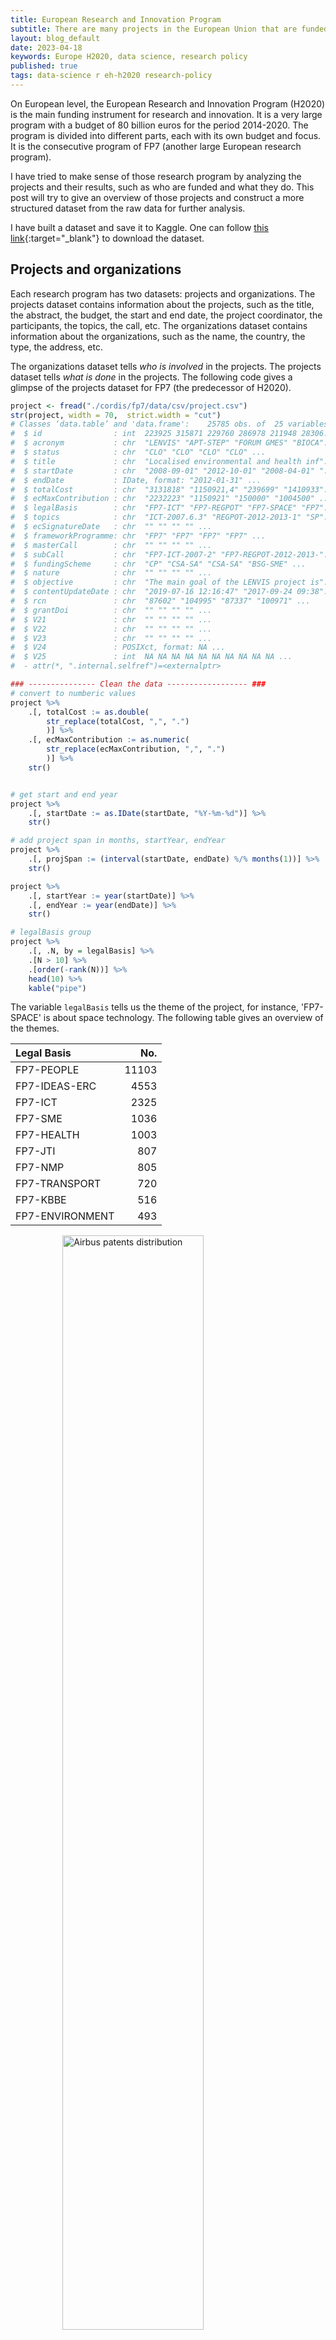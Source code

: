 ```yaml
---
title: European Research and Innovation Program
subtitle: There are many projects in the European Union that are funded by the European Research and Innovation Programme. To make sense of those projects and their results, we have to do lots of data processing and analysis. 
layout: blog_default
date: 2023-04-18
keywords: Europe H2020, data science, research policy
published: true
tags: data-science r eh-h2020 research-policy
---
```


On European level, the European Research and Innovation Program (H2020) is the main funding instrument for research and innovation. It is a very large program with a budget of 80 billion euros for the period 2014-2020. The program is divided into different parts, each with its own budget and focus. It is the consecutive program of FP7 (another large European research program). 

I have tried to make sense of those research program by analyzing the projects and their results, such as who are funded and what they do. This post will try to give an overview of those projects and construct a more structured dataset from the raw data for further analysis.


I have built a dataset and save it to Kaggle. One can follow [this link](https://www.kaggle.com/datasets/oceanumeric/cordis){:target="_blank"} to download the dataset. 


## Projects and organizations 

Each research program has two datasets: projects and organizations. The projects dataset contains information about the projects, such as the title, the abstract, the budget, the start and end date, the project coordinator, the participants, the topics, the call, etc. The organizations dataset contains information about the organizations, such as the name, the country, the type, the address, etc.

The organizations dataset tells _who is involved_ in the projects. The projects dataset tells _what is done_ in the projects. The following code gives a glimpse of the projects dataset for FP7 (the predecessor of H2020).

```R
project <- fread("./cordis/fp7/data/csv/project.csv")
str(project, width = 70,  strict.width = "cut")
# Classes ‘data.table’ and 'data.frame':	25785 obs. of  25 variables:
#  $ id                : int  223925 315871 229760 286978 211948 28306..
#  $ acronym           : chr  "LENVIS" "APT-STEP" "FORUM GMES" "BIOCA"..
#  $ status            : chr  "CLO" "CLO" "CLO" "CLO" ...
#  $ title             : chr  "Localised environmental and health inf"..
#  $ startDate         : chr  "2008-09-01" "2012-10-01" "2008-04-01" "..
#  $ endDate           : IDate, format: "2012-01-31" ...
#  $ totalCost         : chr  "3131818" "1150921,4" "239699" "1410933"..
#  $ ecMaxContribution : chr  "2232223" "1150921" "150000" "1004500" ...
#  $ legalBasis        : chr  "FP7-ICT" "FP7-REGPOT" "FP7-SPACE" "FP7"..
#  $ topics            : chr  "ICT-2007.6.3" "REGPOT-2012-2013-1" "SP"..
#  $ ecSignatureDate   : chr  "" "" "" "" ...
#  $ frameworkProgramme: chr  "FP7" "FP7" "FP7" "FP7" ...
#  $ masterCall        : chr  "" "" "" "" ...
#  $ subCall           : chr  "FP7-ICT-2007-2" "FP7-REGPOT-2012-2013-"..
#  $ fundingScheme     : chr  "CP" "CSA-SA" "CSA-SA" "BSG-SME" ...
#  $ nature            : chr  "" "" "" "" ...
#  $ objective         : chr  "The main goal of the LENVIS project is"..
#  $ contentUpdateDate : chr  "2019-07-16 12:16:47" "2017-09-24 09:38"..
#  $ rcn               : chr  "87602" "104995" "87337" "100971" ...
#  $ grantDoi          : chr  "" "" "" "" ...
#  $ V21               : chr  "" "" "" "" ...
#  $ V22               : chr  "" "" "" "" ...
#  $ V23               : chr  "" "" "" "" ...
#  $ V24               : POSIXct, format: NA ...
#  $ V25               : int  NA NA NA NA NA NA NA NA NA NA ...
#  - attr(*, ".internal.selfref")=<externalptr> 

### --------------- Clean the data ------------------ ###
# convert to numberic values 
project %>%
    .[, totalCost := as.double(
        str_replace(totalCost, ",", ".")
        )] %>%
    .[, ecMaxContribution := as.numeric(
        str_replace(ecMaxContribution, ",", ".")
        )] %>%
    str()


# get start and end year
project %>%
    .[, startDate := as.IDate(startDate, "%Y-%m-%d")] %>%
    str()

# add project span in months, startYear, endYear
project %>%
    .[, projSpan := (interval(startDate, endDate) %/% months(1))] %>%
    str()

project %>%
    .[, startYear := year(startDate)] %>%
    .[, endYear := year(endDate)] %>%
    str()

# legalBasis group
project %>%
    .[, .N, by = legalBasis] %>%
    .[N > 10] %>%
    .[order(-rank(N))] %>%
    head(10) %>%
    kable("pipe")
```

The variable `legalBasis` tells us the theme of the project, for instance, 'FP7-SPACE' is about space technology. The following table gives an overview of the themes.

<div class="table-figure-wrapper" markdown="block">

|Legal Basis      | No.|
|:---------------|-----:|
|FP7-PEOPLE      | 11103|
|FP7-IDEAS-ERC   |  4553|
|FP7-ICT         |  2325|
|FP7-SME         |  1036|
|FP7-HEALTH      |  1003|
|FP7-JTI         |   807|
|FP7-NMP         |   805|
|FP7-TRANSPORT   |   720|
|FP7-KBBE        |   516|
|FP7-ENVIRONMENT |   493|

<div class='sub-figure'>
    <img src="/images/blog/fp7-contributions.png"
         alt="Airbus patents distribution" class="zoom-img"
         style="width: 67%; display: block; margin: 0 auto;"/>
</div>

<div class='caption'>
        <span class='caption-label'>Figure 1.</span> The table gives the top 10 themes in terms of number of projects and the figure gives the distribution of the projects in terms of grant amount (in million euros). You can zoom in the figure by clicking on it.
</div>
</div>

The above table shows that the most popular theme is FP7-PEOPLE, which is about creating a more human society. The second most popular theme is FP7-IDEAS-ERC, which is about basic research. The third most popular theme is FP7-ICT, which is about information and communication technology. The fourth most popular theme is FP7-SME, which is about small and medium enterprises. 

In terms of the total grant amount, the most two popular themes are FP7-ICT and FP7-IDEAS-ERC, which receive around 7.7 and 7.8 billion euros respectively. Figure 1 was produced by the following code.

```R
options(repr.plot.width = 9, repr.plot.height = 7)
project %>%
    .[grep("FP", legalBasis)] %>%
    .[, .(budget = sum(ecMaxContribution)/1e6), by = legalBasis] %>%
    .[, budget2 := as.character(round(budget, 0))] %>% 
    .[, budgetIndex := paste(legalBasis, budget2, sep = "\n")] %>%
    treemap(index = "budgetIndex",
            vSize = "budget",
            vColor = "budget",
            type = "manual",
            palette = "Blues",
            algorithm = "squarified",
            title = "Total EU Contribution in different programmes",
            title.legend = "million",
            fontsize.labels = c(10),  border.lwds = c(1, 1))
``` 

Since there are many themes, we will focus on ICT, which is the one that receives the most grant amount. There are 2325 projects in the ICT theme, and the average project span is around 36 months (three years). The average grant amount is 4.8 million euros. However, the maximum grant amount is 74.98 million euros. The following table gives the summary statistics of the grant amount in the ICT theme, which shows that the grant amount is highly skewed. 

| Min. | 1st Qu. | Median | Mean | 3rd Qu. | Max.  |
|:----:|:-------:|:------:|:----:|:-------:|:-----:|
| 0.12 |  2.59   |  3.84  | 4.79 |  5.16   | 74.98 |

Like many variables in the business world, only the log of the grant amount is normally distributed. The following figure shows the distribution of the log of the grant amount in the ICT theme.

<div class='figure'>
    <img src="/images/blog/fp7-totalcost-hist1.png"
         alt="fp7 totalcost hist1"
         style="width: 80%; display: block; margin: 0 auto;"/>
    <div class='caption'>
        <span class='caption-label'>Figure 2.</span> Histogram of the the grant amount and its log transformation in the ICT theme. 
    </div>
</div>

Here is the code to produce the above table and figure.

```R
project %>%
    .[legalBasis == "FP7-ICT"] %>%
    unique(by = "id") %>%
    with(summary(totalCost)/1000000) %>%
    as.matrix() %>% t() %>% 
    as.data.frame() %>%
    kable("pipe", align = "c", digits = 2)

options(repr.plot.width = 9, repr.plot.height = 5)
par(mfrow = c(1, 2))
hist(project$totalCost/1000000, breaks = 30, col = "grey",
                xlab = "Total Cost (million)",
                main = "Histogram of Total Cost")
hist(log(project$totalCost), breaks = 30, col = "grey",
                xlab = "Log(Total Cost)",
                main = "Histogram Log(Total Cost)")
```

Now, we will try to understand the topic of the projects in the ICT theme. The following table gives the top 10 words in the project titles in the ICT theme and wordclouds of the project titles in the ICT theme. 


<div class="table-figure-wrapper" markdown="block">

|    word    |  N  |
|:----------|---:|
|  systems   | 212 |
|   based    | 157 |
|   future   | 130 |
|  internet  | 123 |
|  european  | 122 |
|   energy   | 119 |
|  research  | 118 |
| management | 113 |
|    data    | 106 |
|  services  | 104 |

<div class='sub-figure'>
    <img src="/images/blog/fp7-title-wordcloud.png"
         alt="Airbus patents distribution"
         style="width: 60%; display: block; margin: 0 auto;"/>
</div>

<div class='caption'>
        <span class='caption-label'>Figure 3.</span> The table gives the top 10 words in the project titles in the ICT theme and the figure gives the wordcloud of the project titles in the ICT theme.
</div>
</div>

As we can see that the top frequency words and wordclouds are not very informative. We will try to use the topic model to understand the topic of the projects in the ICT theme. The following code cleans the project objectives and gives the summary statistics of the number of words in the project objectives. 

```R
project %>%
    .[legalBasis == "FP7-ICT"] %>%
    unique(by = "id") %>%
    .[, .(objective)] %>% 
    # remove punctuation
    .[, objective := gsub("[[:punct:]]", "", objective)] %>%
    # remove control characters
    .[, objective := gsub("[[:cntrl:]]", "", objective)] %>%
    # to lower case
    .[, objective := tolower(objective)] %>%
    # remove numbers
    .[, objective := gsub("[[:digit:]]", "", objective)] %>%
    # remove stop words with tm package
    .[, objective := removeWords(objective, stopwords("english"))] %>%
    # strip white spaces
    .[, objective := stripWhitespace(objective)] %>%
    # stemming
    .[, objective := stemDocument(objective)] %>%
    # now we have the clean text data
    # we need to convert it to a document-term matrix
    # add document length
    .[, doc_length := str_count(objective, "\\S+")] -> project_doc

summary(project_doc$doc_length)
#  Min. 1st Qu.  Median    Mean 3rd Qu.    Max. 
#  28.0   166.0   177.0   174.8   186.0   318.0
```

The shortest project objective has 28 words, and the longest one has 318 words. The average project objective has 175 words. The following code creates a document-term matrix and a term-document matrix. 

```R
# create a document-term matrix
# we will filter out documents with more than 100 words
# create document index
project_doc %>%
    .[doc_length >= 100] %>%
    .[, doc_id := .I] %>%
    # create a document-term matrix
    .[, .(doc_id, objective)] %>%
    unnest_tokens(word, objective) %>% 
    .[, .N, by = c("doc_id", "word")] %>%
    .[order(doc_id, -N)] %>% 
    as.data.frame() %>% 
    cast_dtm(doc_id, word, N) -> dtm_objective

# understand the document-term matrix
inspect(dtm_objective)

# <<DocumentTermMatrix (documents: 2265, terms: 22694)>>
# Non-/sparse entries: 272039/51129871
# Sparsity           : 99%
# Maximal term length: 56
# Weighting          : term frequency (tf)
# selected sample docs and terms 
#        Terms
# Docs   data develop network project research servic system technolog use will
#   103     0       3       0       4        0      0      3         4   1   13
#   145     0       1       0       4        0      0      4         0   3    3
#   1722    0       1       1       4        0      0      7         3   8    8
#   1794    0       1       0       1        0     16      6         0   3    3
#   1811    1       1       1       1        0      5      1         1   1    0
#   1925    5       2       1       1        0      2      3         1   2    4
#   1948    7       1       0       3        6      0      5         0   3    8
#   23      0       0       0       2        0      0      3         0   5    6
#   715     2       1       2       3        9      1      0         2   0    4
#   727     0       2       2       2        0      0      4         4   3    8
``` 

We have 2265 documents and 22694 terms in the document-term matrix. The table above shows the selected sample of the document-term matrix, which is a sparse matrix. Now, we will remove the terms that appear in less than 5 documents and more than 90% of the documents. Doing so will give us a collection of terms that are more informative, which balances the uniqueness and the commonality of the terms (i.e., the terms that are too unique or too common are not informative). 

```R
word_term <- findFreqTerms(dtm_objective,
                        lowfreq = 5,
                        highfreq = nrow(dtm_objective) * 0.9)

# create a new document-term matrix with the filtered words
dtm_objective_filtered <- dtm_objective[, word_term]
dtm_objective_filtered
# <<DocumentTermMatrix (documents: 2265, terms: 4851)>>
# Non-/sparse entries: 232500/10755015
# Sparsity           : 98%
# Maximal term length: 20
# Weighting          : term frequency (tf)
```

After dropping the terms that are too unique or too common, we have 4851 terms in the document-term matrix. The term-document matrix also becomes less sparse. 

Now, we will use the LDA model to understand the topics of the projects in the ICT theme. First, we need to define the number of topics. We will use a package called `ldatuning` to find the optimal number of topics. 

```R
lda_fit1 <- ldatuning::FindTopicsNumber(dtm_objective_filtered,
                                        topics = seq(2, 10),
                                        metrics = c("CaoJuan2009", "Deveaud2014"),
                                        method = "Gibbs",
                                        control = list(seed = 789),
                                        verbose = TRUE)

FindTopicsNumber_plot(lda_fit1)
```

<div class='figure'>
    <img src="/images/blog/lda-tuning-topicnum.png"
         alt="fp7 totalcost hist1"
         style="width: 70%; display: block; margin: 0 auto;"/>
    <div class='caption'>
        <span class='caption-label'>Figure 4.</span> the plot of the optimal number of topics based on the CaoJuan2009 and Deveaud2014 metrics.
    </div>
</div>


From the plot above, we will choose 9 as the optimal number of topics. The following code fits with LDA and plot the topics. 

```R
set.seed(789)
lda_fit2 <- LDA(dtm_objective_filtered, k = 9, method = "Gibbs",
                                        control = list(iter = 1000,
                                                        verbose = 50))

# get values of theta
options(repr.plot.width = 11, repr.plot.height = 9)
tidy(lda_fit2, matrix = "beta") %>% 
    group_by(topic) %>%
    slice_max(beta, n = 10) %>%
    ungroup() %>%
    arrange(topic, -beta) %>%
    mutate(word = reorder_within(term, beta, topic, sep="")) %>%
    ggplot(aes(word, beta, fill = factor(topic))) +
    geom_col(show.legend = FALSE, alpha = 0.85) +
    coord_flip() +
    facet_wrap(~topic, scales = "free") +
    labs(x = NULL, y = expression(beta)) +
    theme_bw() +
    # make x axis labels more readable with bold font
    theme(axis.text.y = element_text(face = "bold", size = 10),
            panel.grid.major = element_blank(),
            panel.grid.minor = element_blank())
```

By look at words in each topic, we can interpret the topics in Figure 5. For example, topic 1 is about quantum computing, topic 3 is probably about the smart manufacturing with mobile devices, and topic 6 is more about the economic policy on ICT.


<div class='figure'>
    <img src="/images/blog/fp7-objectives-topics.png"
         alt="fp7 topics" class="zoom-img"
         style="width: 70%; display: block; margin: 0 auto;"/>
    <div class='caption'>
        <span class='caption-label'>Figure 5.</span> the plot of topics based on the objectives of the projects in the ICT theme (you can click on the image to zoom in).
    </div>
</div>

I also found topic 4 and 9 are interesting. Topic 4 is about social media and topic 9 is about the platform for digital economy. 

Figure 5 shows that Latent Dirichlet Allocation (LDA) is a useful tool to understand the topics of the projects in the ICT theme. The topics are not perfect, but they are useful to understand the projects in a very efficient way (assuming she/he will not read all the project objectives by herself/himself).















